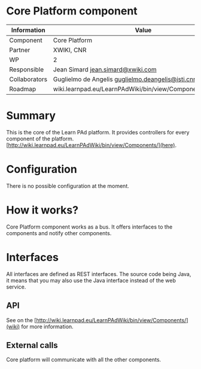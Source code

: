 Core Platform component
=======================

Information   | Value
------------- | --------
Component     | Core Platform
Partner       | XWIKI, CNR
WP            | 2
Responsible   | Jean Simard <jean.simard@xwiki.com>
Collaborators | Guglielmo de Angelis <guglielmo.deangelis@isti.cnr.it>
Roadmap       | wiki.learnpad.eu/LearnPAdWiki/bin/view/Components/Template

# Summary
This is the core of the Learn PAd platform.  It provides controllers for every
component of the platform.
[http://wiki.learnpad.eu/LearnPAdWiki/bin/view/Components/](here).

# Configuration
There is no possible configuration at the moment.

# How it works?
Core Platform component works as a bus.  It offers interfaces to the components
and notify other components.

# Interfaces
All interfaces are defined as REST interfaces.  The source code being Java, it
means that you may also use the Java interface instead of the web service.

## API
See on the [http://wiki.learnpad.eu/LearnPAdWiki/bin/view/Components/](wiki) for
more information.

## External calls
Core platform will communicate with all the other components.
